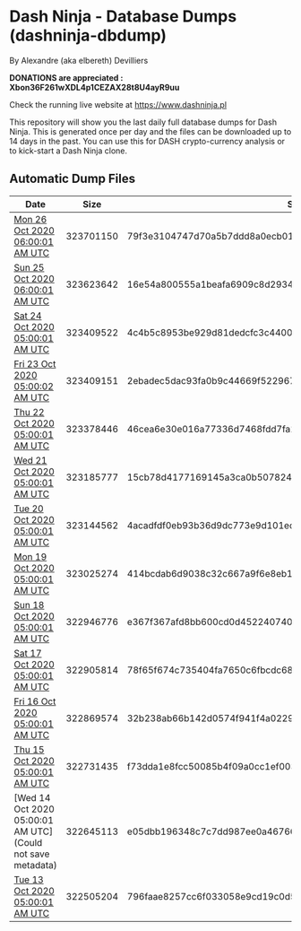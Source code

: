 # Dash Ninja - Database Dumps (dashninja-dbdump)
By Alexandre (aka elbereth) Devilliers

**DONATIONS are appreciated : Xbon36F261wXDL4p1CEZAX28t8U4ayR9uu**

Check the running live website at https://www.dashninja.pl

This repository will show you the last daily full database dumps for Dash Ninja. This is generated once per day and the files can be downloaded up to 14 days in the past.
You can use this for DASH crypto-currency analysis or to kick-start a Dash Ninja clone.


## Automatic Dump Files
| Date | Size | SHA256 |
|--|--|--|
| [Mon 26 Oct 2020 06:00:01 AM UTC]() | 323701150 | 79f3e3104747d70a5b7ddd8a0ecb0167f54f745cda2da4ac75a04c3fe725d266 | 
| [Sun 25 Oct 2020 06:00:01 AM UTC]() | 323623642 | 16e54a800555a1beafa6909c8d2934c50ea9905578827e3c14d543408ff1162c | 
| [Sat 24 Oct 2020 05:00:01 AM UTC]() | 323409522 | 4c4b5c8953be929d81dedcfc3c440084b33714eec6a0748ef6cbc99744afa7ea | 
| [Fri 23 Oct 2020 05:00:02 AM UTC]() | 323409151 | 2ebadec5dac93fa0b9c44669f522967a78c4f431a28ab93e4884901d1ac42e5b | 
| [Thu 22 Oct 2020 05:00:01 AM UTC]() | 323378446 | 46cea6e30e016a77336d7468fdd7fa1577bc51dfc886b54a5fe180af2d578fb3 | 
| [Wed 21 Oct 2020 05:00:01 AM UTC]() | 323185777 | 15cb78d4177169145a3ca0b50782475df67b340235f72839c5c4e2805100f2c5 | 
| [Tue 20 Oct 2020 05:00:01 AM UTC]() | 323144562 | 4acadfdf0eb93b36d9dc773e9d101ecb67ad5fe28b714acd85617e9f6e17e4ee | 
| [Mon 19 Oct 2020 05:00:01 AM UTC]() | 323025274 | 414bcdab6d9038c32c667a9f6e8eb15f6d8de402ff7002b166e08a65e2675101 | 
| [Sun 18 Oct 2020 05:00:01 AM UTC]() | 322946776 | e367f367afd8bb600cd0d4522407405c8dcad5cd79b0aa572be79cbd01d49dca | 
| [Sat 17 Oct 2020 05:00:01 AM UTC]() | 322905814 | 78f65f674c735404fa7650c6fbcdc68c17de1160718caf2749c86867558b56e7 | 
| [Fri 16 Oct 2020 05:00:01 AM UTC]() | 322869574 | 32b238ab66b142d0574f941f4a02296528b4dbfcadaaf84939e0fe6f6875cc28 | 
| [Thu 15 Oct 2020 05:00:01 AM UTC](https://transfer.sh/3IvqK/dashninja-dbdump-20201015070001.tar.bz2) | 322731435 | f73dda1e8fcc50085b4f09a0cc1ef003875ee04722dc5f225dc6507ede197b7c | 
| [Wed 14 Oct 2020 05:00:01 AM UTC](Could not save metadata) | 322645113 | e05dbb196348c7c7dd987ee0a467662eaff94e6e8ef5703a7eef9475f259d13f | 
| [Tue 13 Oct 2020 05:00:01 AM UTC]() | 322505204 | 796faae8257cc6f033058e9cd19c0d5bfee3a241a8034f0ce0ded55f1ad3f42c | 
